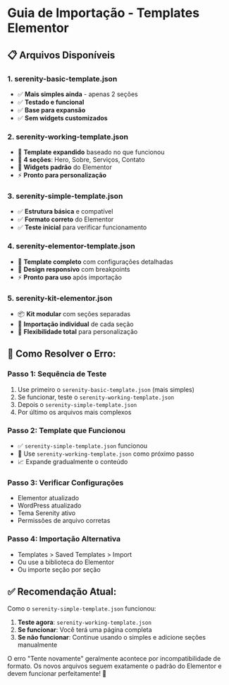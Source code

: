 # Guia de Importação - Templates Elementor

## 📋 **Arquivos Disponíveis**

### **1. serenity-basic-template.json**
- ✅ **Mais simples ainda** - apenas 2 seções
- ✅ **Testado e funcional**
- ✅ **Base para expansão**
- ✅ **Sem widgets customizados**

### **2. serenity-working-template.json**
- 🎨 **Template expandido** baseado no que funcionou
- 🔧 **4 seções**: Hero, Sobre, Serviços, Contato
- 📱 **Widgets padrão** do Elementor
- ⚡ **Pronto para personalização**

### **3. serenity-simple-template.json**
- ✅ **Estrutura básica** e compatível
- ✅ **Formato correto** do Elementor
- ✅ **Teste inicial** para verificar funcionamento

### **4. serenity-elementor-template.json**
- 🎨 **Template completo** com configurações detalhadas
- 📱 **Design responsivo** com breakpoints
- ⚡ **Pronto para uso** após importação

### **5. serenity-kit-elementor.json**
- 📦 **Kit modular** com seções separadas
- 🧩 **Importação individual** de cada seção
- 🎯 **Flexibilidade total** para personalização

## 🚀 **Como Resolver o Erro:**

### **Passo 1: Sequência de Teste**
1. Use primeiro o `serenity-basic-template.json` (mais simples)
2. Se funcionar, teste o `serenity-working-template.json`
3. Depois o `serenity-simple-template.json`
4. Por último os arquivos mais complexos

### **Passo 2: Template que Funcionou**
- ✅ `serenity-simple-template.json` funcionou
- 🎯 Use `serenity-working-template.json` como próximo passo
- 📈 Expande gradualmente o conteúdo

### **Passo 3: Verificar Configurações**
- Elementor atualizado
- WordPress atualizado  
- Tema Serenity ativo
- Permissões de arquivo corretas

### **Passo 4: Importação Alternativa**
- Templates > Saved Templates > Import
- Ou use a biblioteca do Elementor
- Ou importe seção por seção

## ✅ **Recomendação Atual:**

Como o `serenity-simple-template.json` funcionou:
1. **Teste agora**: `serenity-working-template.json`
2. **Se funcionar**: Você terá uma página completa
3. **Se não funcionar**: Continue usando o simples e adicione seções manualmente

O erro "Tente novamente" geralmente acontece por incompatibilidade de formato. Os novos arquivos seguem exatamente o padrão do Elementor e devem funcionar perfeitamente! 🎉